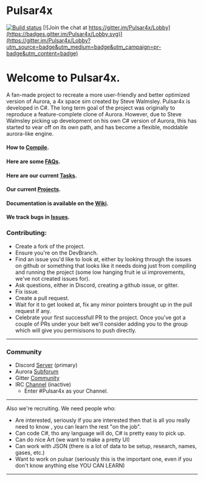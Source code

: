 # Pulsar4x
[![Build status](https://ci.appveyor.com/api/projects/status/owpp4y7ruyn0skm1/branch/Master?svg=true)](https://ci.appveyor.com/project/intercross21/pulsar4x/branch/Master)
[![Join the chat at https://gitter.im/Pulsar4x/Lobby](https://badges.gitter.im/Pulsar4x/Lobby.svg)](https://gitter.im/Pulsar4x/Lobby?utm_source=badge&utm_medium=badge&utm_campaign=pr-badge&utm_content=badge)

# Welcome to Pulsar4x.
  
A fan-made project to recreate a more user-friendly and better optimized version of Aurora, a 4x space sim created by Steve Walmsley. Pulsar4x is developed in C#. The long term goal of the project was originally to reproduce a feature-complete clone of Aurora. However, due to Steve Walmsley picking up development on his own C# version of Aurora, this has started to vear off on its own path, and has become a flexible, moddable aurora-like engine.


#### How to [Compile](https://github.com/Pulsar4xDevs/Pulsar4x/wiki/Compilation).
#### Here are some [FAQs](https://github.com/Pulsar4xDevs/Pulsar4x/wiki/FAQ).  
#### Here are our current [Tasks](https://github.com/Pulsar4xDevs/Pulsar4x/wiki/Issues-&-Projects).  
#### Our current [Projects](https://github.com/Pulsar4xDevs/Pulsar4x/projects).
#### Documentation is available on the [Wiki](https://github.com/Pulsar4xDevs/Pulsar4x/wiki).
#### We track bugs in [Issues](https://github.com/Pulsar4xDevs/Pulsar4x/issues).

### Contributing:  
* Create a fork of the project.  
* Ensure you're on the DevBranch. 
* Find an issue you'd like to look at, either by looking through the issues on github or something that looks like it needs doing just from compiling and running the project (some low hanging fruit ie ui improvements, we've not created issues for).  
* Ask questions, either in Discord, creating a github issue, or gitter.
* Fix issue.
* Create a pull request. 
* Wait for it to get looked at, fix any minor pointers brought up in the pull request if any.
* Celebrate your first successfull PR to the project. 
Once you've got a couple of PRs under your belt we'll consider adding you to the group which will give you permisisons to push directly.  
***

### Community

* Discord [Server](https://discord.gg/3uwCQSn) (primary)
* Aurora [Subforum](http://aurora2.pentarch.org/index.php?board=169.0)
* Gitter [Community](https://gitter.im/Pulsar4x/Lobby)
* IRC [Channel](http://webchat.freenode.net/) (inactive)
  * Enter #Pulsar4x as your Channel.  

***

Also we're recruiting. We need people who:
* Are interested, seriously if you are interested then that is all you really need to know , you can learn the rest "on the job".
* Can code C#, tho any language will do, C# is pretty easy to pick up. 
* Can do nice Art (we want to make a pretty UI)
* Can work with JSON (there is a lot of data to be setup, research, names, gases, etc.)
* Want to work on pulsar (seriously this is the important one, even if you don't know anything else YOU CAN LEARN)


***
